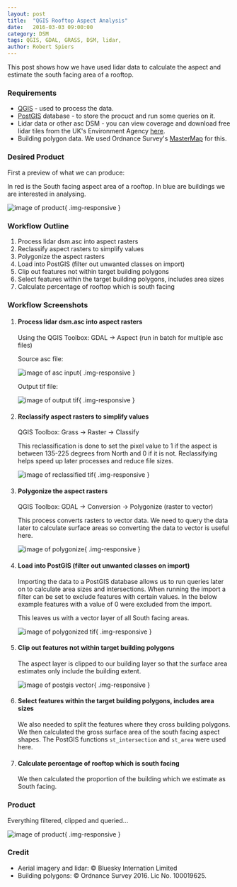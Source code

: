 ```yaml
---
layout: post
title:  "QGIS Rooftop Aspect Analysis"
date:   2016-03-03 09:00:00
category: DSM
tags: QGIS, GDAL, GRASS, DSM, lidar,
author: Robert Spiers
---
```


This post shows how we have used lidar data to calculate the aspect and estimate the south facing area of a rooftop.

### Requirements
* [QGIS](http://www.qgis.org/) - used to process the data.
* [PostGIS](http://postgis.net/) database - to store the procuct and run some queries on it.
* Lidar data or other asc DSM - you can view coverage and download free lidar tiles from the UK's Environment Agency [here](http://environment.data.gov.uk/ds/survey/index.jsp#/survey).
* Building polygon data. We used Ordnance Survey's [MasterMap](https://www.ordnancesurvey.co.uk/business-and-government/products/mastermap-products.html) for this.

### Desired Product

First a preview of what we can produce:

In red is the South facing aspect area of a rooftop. In blue are buildings we are interested in analysing.

![image of product](/images/Roof-aspect-analysis/roof-aspect-product.png){ .img-responsive }

### Workflow Outline

1. Process lidar dsm.asc into aspect rasters
1. Reclassify aspect rasters to simplify values
1. Polygonize the aspect rasters
1. Load into PostGIS (filter out unwanted classes on import)
1. Clip out features not within target building polygons
1. Select features within the target building polygons, includes area sizes
1. Calculate percentage of rooftop which is south facing

### Workflow Screenshots

1. #### Process lidar dsm.asc into aspect rasters

	Using the QGIS Toolbox: GDAL → Aspect (run in batch for multiple asc files)
	
	Source asc file:
	
	![image of asc input](/images/Roof-aspect-analysis/roof-aspect-dsm-asc.png){ .img-responsive }
	
	Output tif file:
	
	![image of output tif](/images/Roof-aspect-analysis/roof-aspect-dsm-aspect.png){ .img-responsive }

1. #### Reclassify aspect rasters to simplify values
	
	QGIS Toolbox: Grass → Raster → Classify

	This reclassification is done to set the pixel value to 1 if the aspect is between 135-225 degrees from North and 0 if it is not. Reclassifying helps speed up later processes and reduce file sizes.

	![image of reclassified tif](/images/Roof-aspect-analysis/roof-aspect-dsm-aspect-reclassified.png){ .img-responsive }
	
1. #### Polygonize the aspect rasters
	
	QGIS Toolbox: GDAL → Conversion → Polygonize (raster to vector)

	This process converts rasters to vector data. We need to query the data later to calculate surface areas so converting the data to vector is useful here.

	![image of polygonize](/images/Roof-aspect-analysis/roof-aspect-dsm-aspect-reclassified-polygonized.png){ .img-responsive }
	
1. #### Load into PostGIS (filter out unwanted classes on import)
	
	Importing the data to a PostGIS database allows us to run queries later on to calculate area sizes and intersections. When running the import a filter can be set to exclude features with certain values. In the below example features with a value of 0 were excluded from the import. 

	This leaves us with a vector layer of all South facing areas.

	![image of polygonized tif](/images/Roof-aspect-analysis/roof-aspect-postgis-vector.png){ .img-responsive }
	
1. #### Clip out features not within target building polygons
	
	The aspect layer is clipped to our building layer so that the surface area estimates only include the building extent. 

	![image of postgis vector](/images/Roof-aspect-analysis/roof-aspect-postgis-vector-clipped.png){ .img-responsive }
	
1. #### Select features within the target building polygons, includes area sizes

	We also needed to split the features where they cross building polygons. We then calculated the gross surface area of the south facing aspect shapes. The PostGIS functions ```st_intersection``` and ```st_area``` were used here.

1. #### Calculate percentage of rooftop which is south facing
	We then calculated the proportion of the building which we estimate as South facing.

### Product

Everything filtered, clipped and queried...

![image of product](/images/Roof-aspect-analysis/roof-aspect-product.png){ .img-responsive }
	
### Credit
- Aerial imagery and lidar: © Bluesky Internation Limited
- Building polygons:  © Ordnance Survey 2016. Lic No. 100019625.
